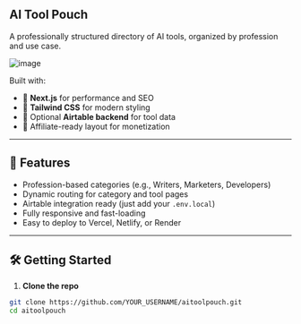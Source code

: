 ## AI Tool Pouch

A professionally structured directory of AI tools, organized by profession and use case.

![image](https://github.com/user-attachments/assets/d46516f9-f467-468a-ba13-836103dae58c)

Built with:

- 🧱 **Next.js** for performance and SEO
- 🎨 **Tailwind CSS** for modern styling
- 🔌 Optional **Airtable backend** for tool data
- 💸 Affiliate-ready layout for monetization

---

## 🚀 Features

- Profession-based categories (e.g., Writers, Marketers, Developers)
- Dynamic routing for category and tool pages
- Airtable integration ready (just add your `.env.local`)
- Fully responsive and fast-loading
- Easy to deploy to Vercel, Netlify, or Render

---

## 🛠️ Getting Started

1. **Clone the repo**

```bash
git clone https://github.com/YOUR_USERNAME/aitoolpouch.git
cd aitoolpouch
```
